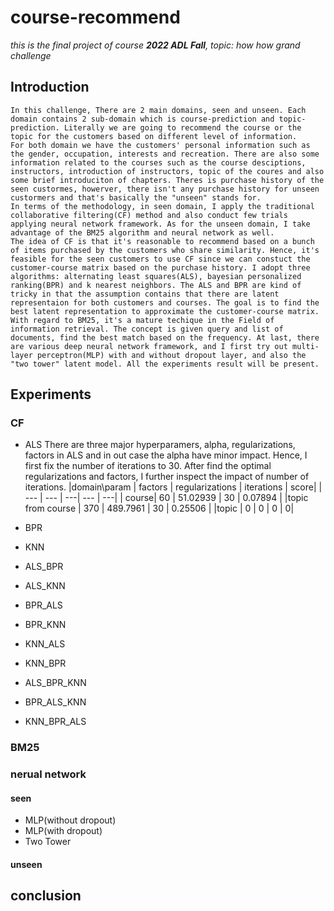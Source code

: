 # course-recommend
*this is the final project of course **2022 ADL Fall**, topic: how how grand challenge*

## Introduction
    In this challenge, There are 2 main domains, seen and unseen. Each domain contains 2 sub-domain which is course-prediction and topic-prediction. Literally we are going to recommend the course or the topic for the customers based on different level of information.
    For both domain we have the customers' personal information such as the gender, occupation, interests and recreation. There are also some information related to the courses such as the course desciptions, instructors, introduction of instructors, topic of the coures and also some brief introduciton of chapters. Theres is purchase history of the seen custormes, howerver, there isn't any purchase history for unseen custormers and that's basically the "unseen" stands for.
    In terms of the methodology, in seen domain, I apply the traditional collaborative filtering(CF) method and also conduct few trials applying neural network framework. As for the unseen domain, I take advantage of the BM25 algorithm and neural network as well.
    The idea of CF is that it's reasonable to recommend based on a bunch of items purchased by the customers who share similarity. Hence, it's feasible for the seen customers to use CF since we can constuct the customer-course matrix based on the purchase history. I adopt three algorithms: alternating least squares(ALS), bayesian personalized ranking(BPR) and k nearest neighbors. The ALS and BPR are kind of tricky in that the assumption contains that there are latent representaion for both customers and courses. The goal is to find the best latent representation to approximate the customer-course matrix. With regard to BM25, it's a mature techique in the Field of information retrieval. The concept is given query and list of documents, find the best match based on the frequency. At last, there are various deep neural network framework, and I first try out multi-layer perceptron(MLP) with and without dropout layer, and also the "two tower" latent model. All the experiments result will be present.
    
 ## Experiments
 ### CF
 - ALS
 There are three major hyperparamers, alpha, regularizations, factors in ALS and in out case the alpha have minor impact. Hence, I first fix the number of iterations to 30. After find the optimal regularizations and factors, I further inspect the impact of number of iterations.
|domain\param | factors | regularizations | iterations | score|
| --- | --- | ---| --- | ---|
| course| 60 | 51.02939 | 30 | 0.07894 |
|topic from course | 370 | 489.7961 | 30 | 0.25506 |
|topic | 0 | 0 | 0 | 0|

 - BPR
 - KNN
 - ALS_BPR
 - ALS_KNN
 - BPR_ALS
 - BPR_KNN
 - KNN_ALS
 - KNN_BPR
 - ALS_BPR_KNN
 - BPR_ALS_KNN
 - KNN_BPR_ALS
 
 ### BM25
 
 ### nerual network
 #### seen
 - MLP(without dropout)
 - MLP(with dropout)
 - Two Tower
 #### unseen
 
 ## conclusion
